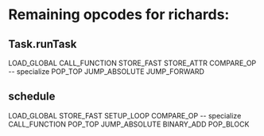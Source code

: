 # Remaining opcodes for richards:

## Task.runTask

LOAD_GLOBAL
CALL_FUNCTION
STORE_FAST
STORE_ATTR
COMPARE_OP -- specialize
POP_TOP
JUMP_ABSOLUTE
JUMP_FORWARD

## schedule

LOAD_GLOBAL
STORE_FAST
SETUP_LOOP
COMPARE_OP -- specialize
CALL_FUNCTION
POP_TOP
JUMP_ABSOLUTE
BINARY_ADD
POP_BLOCK
